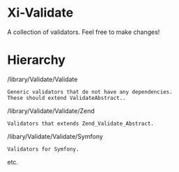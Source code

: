 Xi-Validate
===========

A collection of validators.
Feel free to make changes!

Hierarchy
=========

/library/Validate/Validate

    Generic validators that do not have any dependencies.
    These should extend ValidateAbstract..

/library/Validate/Validate/Zend

    Validators that extends Zend_Validate_Abstract.

/libary/Validate/Validate/Symfony

    Validators for Symfony.

etc.
